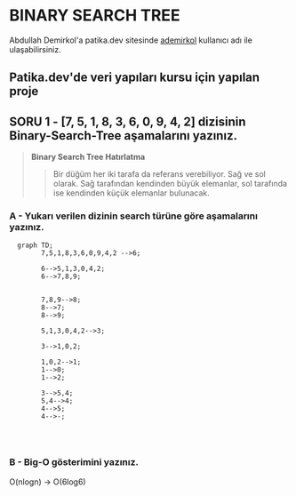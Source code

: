 # BINARY SEARCH TREE

Abdullah Demirkol'a patika.dev sitesinde [ademirkol](https://app.patika.dev/ademirkol) kullanıcı adı ile ulaşabilirsiniz.

## Patika.dev'de veri yapıları kursu için yapılan proje


## **SORU 1 -** [7, 5, 1, 8, 3, 6, 0, 9, 4, 2] dizisinin Binary-Search-Tree aşamalarını yazınız.

> **Binary Search Tree Hatırlatma** 
> >Bir düğüm her iki tarafa da referans verebiliyor. Sağ ve sol olarak. Sağ tarafından kendinden büyük elemanlar, sol tarafında ise kendinden küçük elemanlar bulunacak.

### A - Yukarı verilen dizinin search türüne göre aşamalarını yazınız.

```mermaid
  graph TD;
        7,5,1,8,3,6,0,9,4,2 -->6;

        6-->5,1,3,0,4,2;
        6-->7,8,9;


        7,8,9-->8;
        8-->7;
        8-->9;

        5,1,3,0,4,2-->3;

        3-->1,0,2;

        1,0,2-->1;
        1-->0;
        1-->2;

        3-->5,4;
        5,4-->4;
        4-->5;
        4-->-;

        
    
```

### B - Big-O gösterimini yazınız.

 O(nlogn) -> O(6log6)
